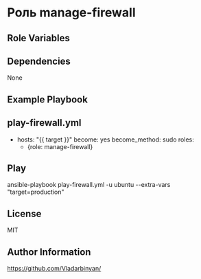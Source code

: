 Роль manage-firewall
=========

Role Variables
--------------

Dependencies
------------

None

Example Playbook
----------------
play-firewall.yml
---
- hosts: "{{ target }}"
  become: yes
  become_method: sudo
  roles:
    - {role: manage-firewall}

Play
------------

ansible-playbook play-firewall.yml -u ubuntu --extra-vars "target=production"

License
-------

MIT

Author Information
------------------

https://github.com/Vladarbinyan/